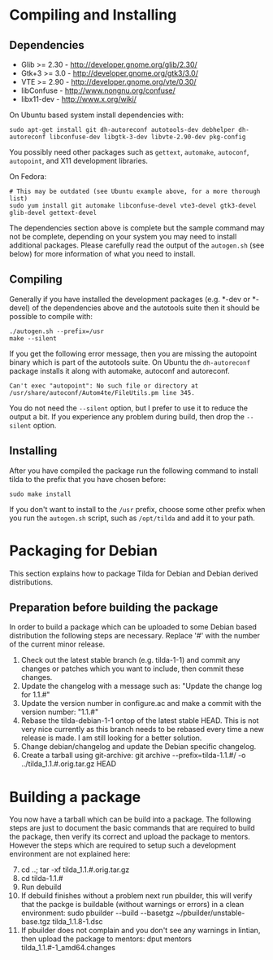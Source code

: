 # Compiling and Installing

## Dependencies

 * Glib >= 2.30 - http://developer.gnome.org/glib/2.30/
 * Gtk+3 >= 3.0 - http://developer.gnome.org/gtk3/3.0/
 * VTE >= 2.90 - http://developer.gnome.org/vte/0.30/
 * libConfuse - http://www.nongnu.org/confuse/
 * libx11-dev - http://www.x.org/wiki/

On Ubuntu based system install dependencies with:

    sudo apt-get install git dh-autoreconf autotools-dev debhelper dh-autoreconf libconfuse-dev libgtk-3-dev libvte-2.90-dev pkg-config

You possibly need other packages such as `gettext`, `automake`, `autoconf`, `autopoint`, and X11 development libraries.

On Fedora:

    # This may be outdated (see Ubuntu example above, for a more thorough list)
    sudo yum install git automake libconfuse-devel vte3-devel gtk3-devel glib-devel gettext-devel

The dependencies section above is complete but the sample command may not be complete, depending on your system you may need to
install additional packages. Please carefully read the output of the `autogen.sh` (see below) for more information of what
you need to install.

## Compiling

Generally if you have installed the development packages (e.g. *-dev or *-devel) of
the dependencies above and the autotools suite then it should be possible to compile with:

    ./autogen.sh --prefix=/usr
    make --silent

If you get the following error message, then you are missing the autopoint binary which is part of the autotools suite. On Ubuntu the
`dh-autoreconf` package installs it along with automake, autoconf and autoreconf.

    Can't exec "autopoint": No such file or directory at /usr/share/autoconf/Autom4te/FileUtils.pm line 345.

You do not need the `--silent` option, but I prefer to use it to reduce the output a bit. If you experience any problem during build,
then drop the `--silent` option.

## Installing

After you have compiled the package run the following command to install tilda to the prefix that you have chosen
before:

    sudo make install

If you don't want to install to the `/usr` prefix, choose some other prefix when you run the `autogen.sh` script,
such as `/opt/tilda` and add it to your path.

# Packaging for Debian

This section explains how to package Tilda for Debian and Debian derived distributions.

## Preparation before building the package

In order to build a package which can be uploaded to some
Debian based distribution the following steps are necessary.
Replace '#' with the number of the current minor release.

 1. Check out the latest stable branch (e.g. tilda-1-1)
   and commit any changes or patches which you want to include,
   then commit these changes.
 2. Update the changelog with a message such as:
       "Update the change log for 1.1.#"
 3. Update the version number in configure.ac and make
   a commit with the version number:
       "1.1.#"
 4. Rebase the tilda-debian-1-1 ontop of the latest stable HEAD.
   This is not very nice currently as this branch needs to be
   rebased every time a new release is made. I am still looking
   for a better solution.
 5. Change debian/changelog and update the Debian specific changelog.
 6. Create a tarball using git-archive:
        git archive --prefix=tilda-1.1.#/ -o ../tilda_1.1.#.orig.tar.gz HEAD

# Building a package

You now have a tarball which can be build into a package. The following steps
are just to document the basic commands that are required to build the package,
then verify its correct and upload the package to mentors. However the steps which
are required to setup such a development environment are not explained here:

 7. cd ..; tar -xf tilda_1.1.#.orig.tar.gz
 8. cd tilda-1.1.#
 9. Run debuild
10. If debuild finishes without a problem next run pbuilder, this will verify that
    the packge is buildable (without warnings or errors) in a clean environment:
        sudo pbuilder --build --basetgz ~/pbuilder/unstable-base.tgz tilda_1.1.8-1.dsc
11. If pbuilder does not complain and you don't see any warnings in lintian, then
    upload the package to mentors:
        dput mentors tilda_1.1.#-1_amd64.changes

